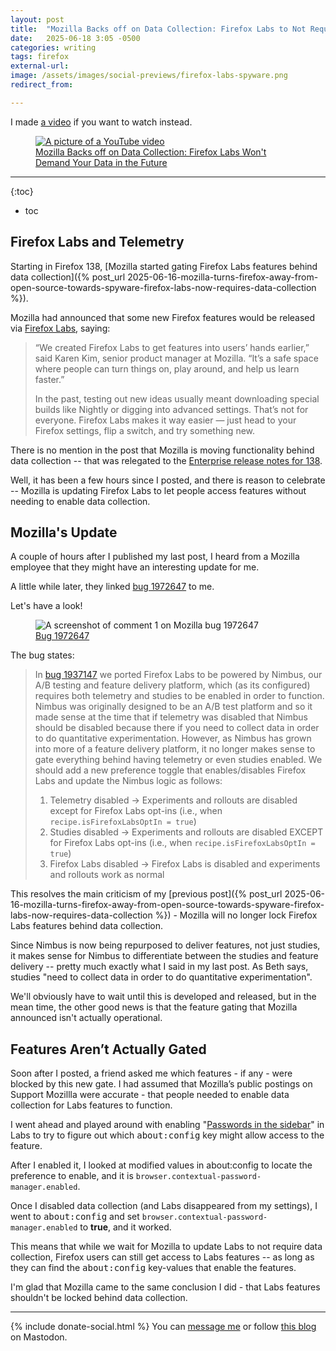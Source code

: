 ```yaml
---
layout: post
title:  "Mozilla Backs off on Data Collection: Firefox Labs to Not Require Telemetry or Studies in Future Updates"
date:   2025-06-18 3:05 -0500
categories: writing
tags: firefox
external-url: 
image: /assets/images/social-previews/firefox-labs-spyware.png
redirect_from: 

---
```


I made <a href="https://www.youtube.com/watch?v=z-jJ-VWx5y0">a video</a> if you want to watch instead.

<p>
<figure>
	<a href="https://www.youtube.com/watch?v=1lOLe-NagMg">
	<picture>
	  <source type="image/png" srcset="{{site.url}}/assets/images/thumbnails/labs.png,
	  								   {{site.url}}/assets/images/thumbnails/labs-2x.png 2x">
	  <img src="{{site.url}}/assets/images/thumbnails/labs.png" srcset="{{site.url}}/assets/images/thumbnails/labs-2x.png 2x" alt="A picture of a YouTube video"/>
	  <figcaption>Mozilla Backs off on Data Collection: Firefox Labs Won't Demand Your Data in the Future</figcaption>
	</picture>
	</a>
</figure>
</p>

---

{:toc}
* toc

## Firefox Labs and Telemetry

Starting in Firefox 138, [Mozilla started gating Firefox Labs features behind data collection]({% post_url 2025-06-16-mozilla-turns-firefox-away-from-open-source-towards-spyware-firefox-labs-now-requires-data-collection %}). 

Mozilla had announced that some new Firefox features would be released via [Firefox Labs](https://blog.mozilla.org/en/firefox/firefox-labs-fx138/), saying:

>“We created Firefox Labs to get features into users’ hands earlier,” said Karen Kim, senior product manager at Mozilla. “It’s a safe space where people can turn things on, play around, and help us learn faster.”
>
>In the past, testing out new ideas usually meant downloading special builds like Nightly or digging into advanced settings. That’s not for everyone. Firefox Labs makes it way easier — just head to your Firefox settings, flip a switch, and try something new.

There is no mention in the post that Mozilla is moving functionality behind data collection -- that was relegated to the [Enterprise release notes for 138](https://support.mozilla.org/en-US/kb/firefox-enterprise-138-release-notes "Firefox for Enterprise 138 - Release notes").

Well, it has been a few hours since I posted, and there is reason to celebrate -- Mozilla is updating Firefox Labs to let people access features without needing to enable data collection. 

## Mozilla's Update

A couple of hours after I published my last post, I heard from a Mozilla employee that they might have an interesting update for me. 

A little while later, they linked [bug 1972647](https://bugzilla.mozilla.org/show_bug.cgi?id=1972647 "Enable Firefox Labs when Telemetry or Studies are Disabled") to me.

Let's have a look!

<p>
<figure>
  <picture>
    <source 
      type="image/png" 
      srcset="{{site.url}}/assets/images/firefox/1972647.png,
              {{site.url}}/assets/images/firefox/1972647-2x.png 2x">
    <img 
      src="{{site.url}}/assets/images/firefox/1972647.png" 
      srcset="{{site.url}}/assets/images/firefox/1972647-2x.png 2x" 
      alt="A screenshot of comment 1 on Mozilla bug 1972647">
  </picture>
  <figcaption><a href="https://bugzilla.mozilla.org/show_bug.cgi?id=1972647">Bug 1972647</a></figcaption>
</figure>
</p>

The bug states:

>In [bug 1937147](https://bugzilla.mozilla.org/show_bug.cgi?id=1937147 "Migrate about:preferences#experimental to Nimbus") we ported Firefox Labs to be powered by Nimbus, our A/B testing and feature delivery platform, which (as its configured) requires both telemetry and studies to be enabled in order to function. Nimbus was originally designed to be an A/B test platform and so it made sense at the time that if telemetry was disabled that Nimbus should be disabled because there if you need to collect data in order to do quantitative experimentation. However, as Nimbus has grown into more of a feature delivery platform, it no longer makes sense to gate everything behind having telemetry or even studies enabled. We should add a new preference toggle that enables/disables Firefox Labs and update the Nimbus logic as follows:
>
> 1. Telemetry disabled -> Experiments and rollouts are disabled except for Firefox Labs opt-ins (i.e., when `recipe.isFirefoxLabsOptIn = true`)
> 2. Studies disabled -> Experiments and rollouts are disabled EXCEPT for Firefox Labs opt-ins (i.e., when `recipe.isFirefoxLabsOptIn = true`)
> 3. Firefox Labs disabled -> Firefox Labs is disabled and experiments and rollouts work as normal

This resolves the main criticism of my [previous post]({% post_url 2025-06-16-mozilla-turns-firefox-away-from-open-source-towards-spyware-firefox-labs-now-requires-data-collection %}) - Mozilla will no longer lock Firefox Labs features behind data collection.

Since Nimbus is now being repurposed to deliver features, not just studies, it makes sense for Nimbus to differentiate between the studies and feature delivery -- pretty much exactly what I said in my last post. As Beth says, studies "need to collect data in order to do quantitative experimentation".

We'll obviously have to wait until this is developed and released, but in the mean time, the other good news is that the feature gating that Mozilla announced isn't actually operational. 

## Features Aren’t Actually Gated

Soon after I posted, a friend asked me which features - if any - were blocked by this new gate. I had assumed that Mozilla’s public postings on Support Mozillla were accurate - that people needed to enable data collection for Labs features to function.

I went ahead and played around with enabling "[Passwords in the sidebar](https://connect.mozilla.org/t5/firefox-labs/try-managing-your-passwords-right-from-the-sidebar/td-p/87890)" in Labs to try to figure out which <kbd>about:config</kbd> key might allow access to the feature.

After I enabled it, I looked at modified values in about:config to locate the preference to enable, and it is `browser.contextual-password-manager.enabled`.

Once I disabled data collection (and Labs disappeared from my settings), I went to <kbd>about:config</kbd> and set `browser.contextual-password-manager.enabled` to **true**, and it worked. 

This means that while we wait for Mozilla to update Labs to not require data collection, Firefox users can still get access to Labs features -- as long as they can find the <kbd>about:config</kbd> key-values that enable the features. 

I'm glad that Mozilla came to the same conclusion I did - that Labs features shouldn't be locked behind data collection.

---

{% include donate-social.html %} You can [message me](https://mastodon.social/@yoasif) or follow [this blog](https://mastodon.social/@quippdblog) on Mastodon.
